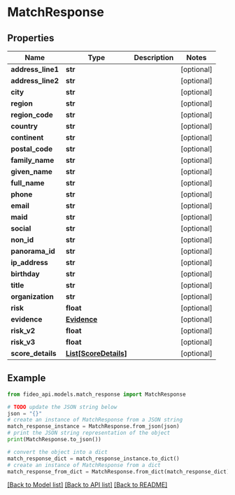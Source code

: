 # MatchResponse


## Properties

Name | Type | Description | Notes
------------ | ------------- | ------------- | -------------
**address_line1** | **str** |  | [optional] 
**address_line2** | **str** |  | [optional] 
**city** | **str** |  | [optional] 
**region** | **str** |  | [optional] 
**region_code** | **str** |  | [optional] 
**country** | **str** |  | [optional] 
**continent** | **str** |  | [optional] 
**postal_code** | **str** |  | [optional] 
**family_name** | **str** |  | [optional] 
**given_name** | **str** |  | [optional] 
**full_name** | **str** |  | [optional] 
**phone** | **str** |  | [optional] 
**email** | **str** |  | [optional] 
**maid** | **str** |  | [optional] 
**social** | **str** |  | [optional] 
**non_id** | **str** |  | [optional] 
**panorama_id** | **str** |  | [optional] 
**ip_address** | **str** |  | [optional] 
**birthday** | **str** |  | [optional] 
**title** | **str** |  | [optional] 
**organization** | **str** |  | [optional] 
**risk** | **float** |  | [optional] 
**evidence** | [**Evidence**](Evidence.md) |  | [optional] 
**risk_v2** | **float** |  | [optional] 
**risk_v3** | **float** |  | [optional] 
**score_details** | [**List[ScoreDetails]**](ScoreDetails.md) |  | [optional] 

## Example

```python
from fideo_api.models.match_response import MatchResponse

# TODO update the JSON string below
json = "{}"
# create an instance of MatchResponse from a JSON string
match_response_instance = MatchResponse.from_json(json)
# print the JSON string representation of the object
print(MatchResponse.to_json())

# convert the object into a dict
match_response_dict = match_response_instance.to_dict()
# create an instance of MatchResponse from a dict
match_response_from_dict = MatchResponse.from_dict(match_response_dict)
```
[[Back to Model list]](../README.md#documentation-for-models) [[Back to API list]](../README.md#documentation-for-api-endpoints) [[Back to README]](../README.md)


